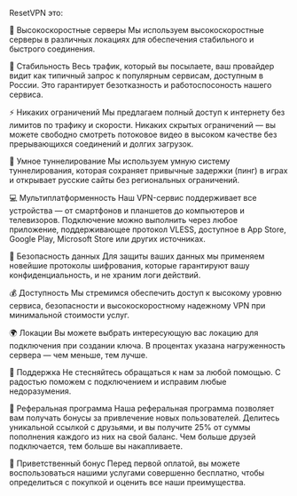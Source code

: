 ResetVPN это:

🚀 Высокоскоростные серверы
Мы используем высокоскоростные серверы в различных локациях для обеспечения стабильного и быстрого соединения.

🤖 Стабильность
Весь трафик, который вы посылаете, ваш провайдер видит как типичный запрос к популярным сервисам, доступным в России. Это гарантирует безотказность и работоспосоность нашего сервиса.

⚡️ Никаких ограничений
Мы предлагаем полный доступ к интернету без лимитов по трафику и скорости. Никаких скрытых ограничений — вы можете свободно смотреть потоковое видео в высоком качестве без прерывающихся соединений и долгих загрузок.

🧠 Умное туннелирование
Мы используем умную систему туннелирования, которая сохраняет привычные задержки (пинг) в играх и открывает русские сайты без региональных ограничений.

💻 Мультиплатформенность
Наш VPN-сервис поддерживает все устройства — от смартфонов и планшетов до компьютеров и телевизоров. Подключение можно выполнить через любое приложение, поддерживающее протокол VLESS, доступное в App Store, Google Play, Microsoft Store или других источниках.

🔐 Безопасность данных
Для защиты ваших данных мы применяем новейшие протоколы шифрования, которые гарантируют вашу конфиденциальность, и не храним логи действий. 

💰 Доступность
Мы стремимся обеспечить доступ к высокому уровню сервиса, безопасности и высокоскоростному надежному VPN при минимальной стоимости услуг.

🌍 Локации
Вы можете выбрать интересующую вас локацию для подключения при создании ключа. В процентах указана нагруженность сервера — чем меньше, тем лучше.

💬 Поддержка
Не стесняйтесь обращаться к нам за любой помощью. С радостью поможем с подключением и исправим любые недоразумения.

🔗 Реферальная программа
Наша реферальная программа позволяет вам получать бонусы за привлечение новых пользователей. Делитесь уникальной ссылкой с друзьями, и вы получите 25% от суммы пополнения каждого из них на свой баланс. Чем больше друзей подключается, тем больше вы накапливаете.

🎁 Приветственный бонус
Перед первой оплатой, вы можете воспользоваться нашими услугами совершенно бесплатно, чтобы определиться с покупкой и оценить все наши преимущества.
